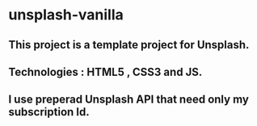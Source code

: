 # unsplash-vanilla

This project is a template project for Unsplash.
----- 
Technologies : HTML5 , CSS3 and JS.
----- 
I use preperad Unsplash API that need only my subscription Id.
-----
